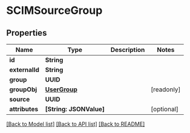 # SCIMSourceGroup

## Properties
Name | Type | Description | Notes
------------ | ------------- | ------------- | -------------
**id** | **String** |  | 
**externalId** | **String** |  | 
**group** | **UUID** |  | 
**groupObj** | [**UserGroup**](UserGroup.md) |  | [readonly] 
**source** | **UUID** |  | 
**attributes** | **[String: JSONValue]** |  | [optional] 

[[Back to Model list]](../README.md#documentation-for-models) [[Back to API list]](../README.md#documentation-for-api-endpoints) [[Back to README]](../README.md)


